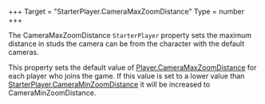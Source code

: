 +++
Target = "StarterPlayer.CameraMaxZoomDistance"
Type = number
+++

The CameraMaxZoomDistance `StarterPlayer` property sets the maximum distance in studs the camera can be from the character with the default cameras.This property sets the default value of [Player.CameraMaxZoomDistance](https://developer.roblox.com/api-reference/property/Player/CameraMaxZoomDistance) for each player who joins the game. If this value is set to a lower value than [StarterPlayer.CameraMinZoomDistance](https://developer.roblox.com/api-reference/property/StarterPlayer/CameraMinZoomDistance) it will be increased to CameraMinZoomDistance.
